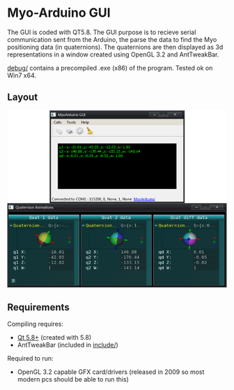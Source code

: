 # Myo-Arduino GUI
The GUI is coded with QT5.8.
The GUI purpose is to recieve serial communication sent from the Arduino, the parse the data to find the Myo positioning data (in quaternions). 
The quaternions are then displayed as 3d representations in a window created using OpenGL 3.2 and AntTweakBar.

[debug/](debug/) contains a precompiled .exe (x86) of the program. Tested ok on Win7 x64.
## Layout
<p align="center"><img src="../docs/MyoArduino_GUI.png"></p>

## Requirements

Compiling requires:
* [Qt 5.8+](https://www.qt.io/) (created with 5.8)
* AntTweakBar (included in [include/](include/))

Required to run:
* OpenGL 3.2 capable GFX card/drivers (released in 2009 so most modern pcs should be able to run this)
